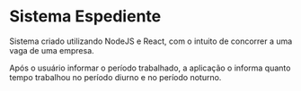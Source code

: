 # Sistema Espediente

 Sistema criado utilizando NodeJS e React, com o intuito de concorrer a uma vaga de uma empresa. 
 
 Após o usuário informar o período trabalhado, a aplicação o informa quanto tempo trabalhou no período diurno e no período noturno.
